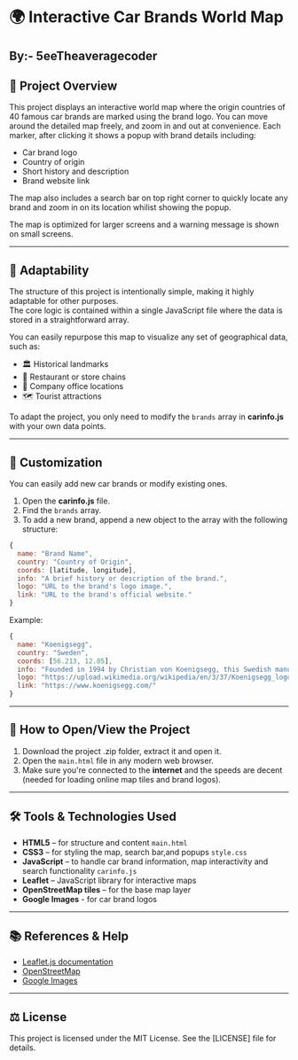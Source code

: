 # 🌍 Interactive Car Brands World Map
## By:- 5eeTheaveragecoder

## 🚗 Project Overview
This project displays an interactive world map where the origin countries of 40 famous car brands are marked using the brand logo. You can move around the detailed map freely, and zoom in and out at convenience. Each marker, after clicking it shows a popup with brand details including:
- Car brand logo
- Country of origin
- Short history and description
- Brand website link

The map also includes a search bar on top right corner to quickly locate any brand and zoom in on its location whilist showing the popup.

The map is optimized for larger screens and a warning message is shown on small screens.

---

## 🔌 Adaptability
The structure of this project is intentionally simple, making it highly adaptable for other purposes.  
The core logic is contained within a single JavaScript file where the data is stored in a straightforward array.

You can easily repurpose this map to visualize any set of geographical data, such as:

- 🏛️ Historical landmarks  
- 🍔 Restaurant or store chains  
- 🏢 Company office locations  
- 🗺️ Tourist attractions  

To adapt the project, you only need to modify the `brands` array in **carinfo.js** with your own data points.

---

## 🔧 Customization
You can easily add new car brands or modify existing ones.

1. Open the **carinfo.js** file.  
2. Find the `brands` array.  
3. To add a new brand, append a new object to the array with the following structure:

```js
{
  name: "Brand Name",
  country: "Country of Origin",
  coords: [latitude, longitude],
  info: "A brief history or description of the brand.",
  logo: "URL to the brand's logo image.",
  link: "URL to the brand's official website."
}
```
Example:
```js
{
  name: "Koenigsegg",
  country: "Sweden",
  coords: [56.213, 12.85],
  info: "Founded in 1994 by Christian von Koenigsegg, this Swedish manufacturer is known for producing some of the fastest and most exclusive hypercars in the world.",
  logo: "https://upload.wikimedia.org/wikipedia/en/3/37/Koenigsegg_logo.svg",
  link: "https://www.koenigsegg.com/"
}
```

---

## 📂 How to Open/View the Project
1. Download the project .zip folder, extract it and open it.
2. Open the `main.html` file in any modern web browser.
3. Make sure you're connected to the **internet** and the speeds are decent (needed for loading online map tiles and brand logos).

---

## 🛠️ Tools & Technologies Used
- **HTML5** – for structure and content `main.html`
- **CSS3** – for styling the map, search bar,and popups `style.css`
- **JavaScript** – to handle car brand information, map interactivity and search functionality `carinfo.js`
- **Leaflet** – JavaScript library for interactive maps
- **OpenStreetMap tiles** – for the base map layer
- **Google Images** - for car brand logos

---

## 📚 References & Help
- [Leaflet.js documentation](https://leafletjs.com/examples.html)
- [OpenStreetMap](https://www.openstreetmap.org/)
- [Google Images](https://images.google.com/)

---

## ⚖️ License

This project is licensed under the MIT License. See the [LICENSE] file for details.
